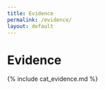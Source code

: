 ```yaml
---
title: Evidence
permalink: /evidence/
layout: default
---
```


# Evidence

{% include cat_evidence.md %}
